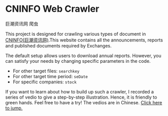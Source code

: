 # CNINFO Web Crawler
巨潮资讯网 爬虫

This project is designed for crawling various types of document in [CNINFO(巨潮资讯网)](http://www.cninfo.com.cn/new/index).This website contains all the announcements, reports and published documents required by Exchanges.

The default setup allows users to download annual reports. However, you can satisfy your needs by changing specific parameters in the code. 
- For other target files: `searchkey`
- For other target time period: `seDate`
- For specific companies: `stock`

If you want to learn about how to build up such a crawler, I recorded a series of vedio to give a step-by-step illustration. Hence, it is friendly to green hands. Feel free to have a try!
The vedios are in Chinese. [Click here to jump.](https://www.bilibili.com/video/BV1Nq4y1q7vf/?spm_id_from=333.999.0.0)
